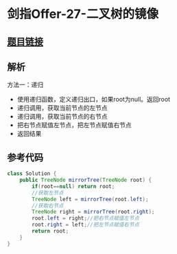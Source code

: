 # 剑指Offer-27-二叉树的镜像

## [题目链接](https://leetcode-cn.com/problems/er-cha-shu-de-jing-xiang-lcof/)

## 解析

方法一：递归
- 使用递归函数，定义递归出口，如果root为null。返回root
- 递归调用，获取当前节点的左节点
- 递归调用，获取当前节点的右节点
- 把右节点赋值左节点，把左节点赋值右节点
- 返回结果


## 参考代码
```Java
class Solution {
    public TreeNode mirrorTree(TreeNode root) {
        if(root==null) return root;
        //获取左节点
        TreeNode left = mirrorTree(root.left);
        //获取右节点
        TreeNode right = mirrorTree(root.right);
        root.left = right;//把右节点赋值左节点
        root.right = left;//把左节点赋值右节点
        return root;
    }
}
```